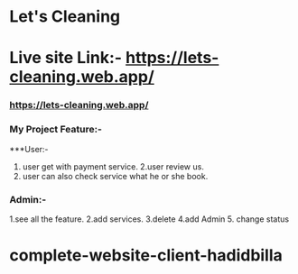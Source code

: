 # Let's Cleaning

# Live site Link:- https://lets-cleaning.web.app/

### https://lets-cleaning.web.app/

### My Project Feature:-

\*\*\*User:-

1. user get with payment service.
   2.user review us.
2. user can also check service what he or she book.

### Admin:-

1.see all the feature.
2.add services.
3.delete
4.add Admin 5. change status

# complete-website-client-hadidbilla
